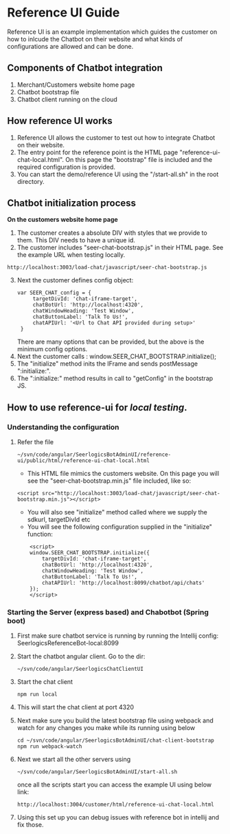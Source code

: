 # **Reference UI Guide**

Reference UI is an example implementation which guides the customer on how to inlcude the Chatbot on their website and what kinds of configurations are allowed and can be done.

## **Components of Chatbot integration**

1. Merchant/Customers website home page
2. Chatbot bootstrap file
3. Chatbot client running on the cloud

## **How reference UI works**

1. Reference UI allows the customer to test out how to integrate Chatbot on their website.
2. The entry point for the reference point is the HTML page "reference-ui-chat-local.html". On this page the "bootstrap" file is included and the required configuration is provided.
3. You can start the demo/reference UI using the "/start-all.sh" in the root directory.

## **Chatbot initialization process**

**On the customers website home page**

1. The customer creates a absolute DIV with styles that we provide to them. This DIV needs to have a unique id.
2. The customer includes "seer-chat-bootstrap.js" in their HTML page. See the example URL when testing locally.

```
http://localhost:3003/load-chat/javascript/seer-chat-bootstrap.js
```

3. Next the customer defines config object:
   ```
   var SEER_CHAT_config = {
        targetDivId: 'chat-iframe-target',
        chatBotUrl: 'http://localhost:4320',
        chatWindowHeading: 'Test Window',
        chatButtonLabel: 'Talk To Us!',
        chatAPIUrl: '<Url to Chat API provided during setup>'
    }
   ```
   There are many options that can be provided, but the above is the minimum config options.
4. Next the customer calls : window.SEER_CHAT_BOOTSTRAP.initialize();
5. The "initialize" method inits the IFrame and sends postMessage ":initialize:".
6. The ":initialize:" method results in call to "getConfig" in the bootstrap JS.

## **How to use reference-ui for _local testing_.**

### **Understanding the configuration**

1. Refer the file

   ```
   ~/svn/code/angular/SeerlogicsBotAdminUI/reference-ui/public/html/reference-ui-chat-local.html
   ```

   - This HTML file mimics the customers website.
     On this page you will see the "seer-chat-bootstrap.min.js" file included, like so:

   ```
   <script src="http://localhost:3003/load-chat/javascript/seer-chat-bootstrap.min.js"></script>
   ```

   - You will also see "initialize" method called where we supply the sdkurl, targetDivId etc
   - You will see the following configuration supplied in the "initialize" function:

   ```
       <script>
       window.SEER_CHAT_BOOTSTRAP.initialize({
           targetDivId: 'chat-iframe-target',
           chatBotUrl: 'http://localhost:4320',
           chatWindowHeading: 'Test Window',
           chatButtonLabel: 'Talk To Us!',
           chatAPIUrl: 'http://localhost:8099/chatbot/api/chats'
       });
       </script>
   ```

### **Starting the Server (express based) and Chabotbot (Spring boot)**

1. First make sure chatbot service is running by running the Intellij config: SeerlogicsReferenceBot-local:8099

2. Start the chatbot angular client. Go to the dir:
   ```
   ~/svn/code/angular/SeerlogicsChatClientUI
   ```
3. Start the chat client

   ```
   npm run local
   ```

4. This will start the chat client at port 4320

5. Next make sure you build the latest bootstrap file using webpack and watch for any changes you make while its running using below

   ```
   cd ~/svn/code/angular/SeerlogicsBotAdminUI/chat-client-bootstrap
   npm run webpack-watch
   ```

6. Next we start all the other servers using

   ```
   ~/svn/code/angular/SeerlogicsBotAdminUI/start-all.sh
   ```

   once all the scripts start you can access the example UI using below link:

   ```
   http://localhost:3004/customer/html/reference-ui-chat-local.html
   ```

7. Using this set up you can debug issues with reference bot in intellij and fix those.
